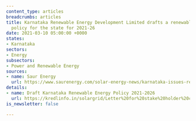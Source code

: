```yaml
---
content_type: articles
breadcrumbs: articles
title: Karnataka Renewable Energy Development Limited drafts a renewable energy (RE)
  policy for the state for 2021-26
date: 2021-03-10 05:00:00 +0000
states:
- Karnataka
sectors:
- Energy
subsectors:
- Power and Renewable Energy
sources:
- name: Saur Energy
  url: https://www.saurenergy.com/solar-energy-news/karnataka-issues-renewable-energy-policy-2021-26-targets-20-gw-of-re-projects
details:
- name: Draft Karnataka Renewable Energy Policy 2021-2026
  url: https://kredlinfo.in/solargrid/Letter%20for%20stake%20holder%20comments.pdf
is_newsletter: false

---
```

